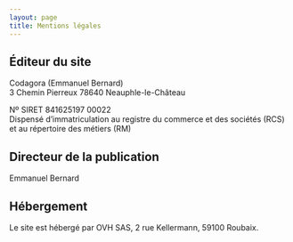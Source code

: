 ```yaml
---
layout: page
title: Mentions légales
---
```

## Éditeur du site

Codagora (Emmanuel Bernard)  
3 Chemin Pierreux
78640 Neauphle-le-Château

Nº SIRET 841625197 00022  
Dispensé d’immatriculation au registre du commerce et des sociétés (RCS) et au répertoire des métiers (RM)

## Directeur de la publication

Emmanuel Bernard

## Hébergement

Le site est hébergé par OVH SAS, 2 rue Kellermann, 59100 Roubaix.
